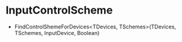 # InputControlScheme

- FindControlShemeForDevices\<TDevices, TSchemes>(TDevices, TSchemes, InputDevice, Boolean)

  
